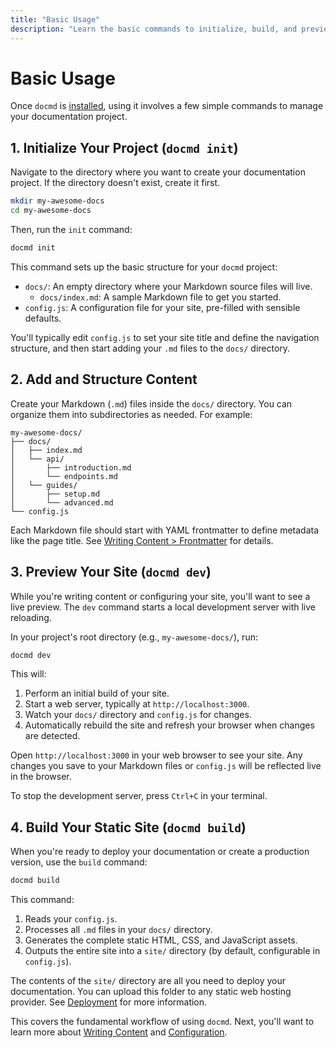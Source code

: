 ```yaml
---
title: "Basic Usage"
description: "Learn the basic commands to initialize, build, and preview your docmd site."
---
```


# Basic Usage

Once `docmd` is [installed](/getting-started/installation/), using it involves a few simple commands to manage your documentation project.

## 1. Initialize Your Project (`docmd init`)

Navigate to the directory where you want to create your documentation project. If the directory doesn't exist, create it first.

```bash
mkdir my-awesome-docs
cd my-awesome-docs
```

Then, run the `init` command:

```bash
docmd init
```

This command sets up the basic structure for your `docmd` project:

*   `docs/`: An empty directory where your Markdown source files will live.
    *   `docs/index.md`: A sample Markdown file to get you started.
*   `config.js`: A configuration file for your site, pre-filled with sensible defaults.

You'll typically edit `config.js` to set your site title and define the navigation structure, and then start adding your `.md` files to the `docs/` directory.

## 2. Add and Structure Content

Create your Markdown (`.md`) files inside the `docs/` directory. You can organize them into subdirectories as needed. For example:

```
my-awesome-docs/
├── docs/
│   ├── index.md
│   └── api/
│       ├── introduction.md
│       └── endpoints.md
│   └── guides/
│       ├── setup.md
│       └── advanced.md
└── config.js
```

Each Markdown file should start with YAML frontmatter to define metadata like the page title. See [Writing Content > Frontmatter](/writing-content/frontmatter/) for details.

## 3. Preview Your Site (`docmd dev`)

While you're writing content or configuring your site, you'll want to see a live preview. The `dev` command starts a local development server with live reloading.

In your project's root directory (e.g., `my-awesome-docs/`), run:

```bash
docmd dev
```

This will:
1.  Perform an initial build of your site.
2.  Start a web server, typically at `http://localhost:3000`.
3.  Watch your `docs/` directory and `config.js` for changes.
4.  Automatically rebuild the site and refresh your browser when changes are detected.

Open `http://localhost:3000` in your web browser to see your site. Any changes you save to your Markdown files or `config.js` will be reflected live in the browser.

To stop the development server, press `Ctrl+C` in your terminal.

## 4. Build Your Static Site (`docmd build`)

When you're ready to deploy your documentation or create a production version, use the `build` command:

```bash
docmd build
```

This command:
1.  Reads your `config.js`.
2.  Processes all `.md` files in your `docs/` directory.
3.  Generates the complete static HTML, CSS, and JavaScript assets.
4.  Outputs the entire site into a `site/` directory (by default, configurable in `config.js`).

The contents of the `site/` directory are all you need to deploy your documentation. You can upload this folder to any static web hosting provider. See [Deployment](/deployment/) for more information.

This covers the fundamental workflow of using `docmd`. Next, you'll want to learn more about [Writing Content](/writing-content/) and [Configuration](/configuration/).